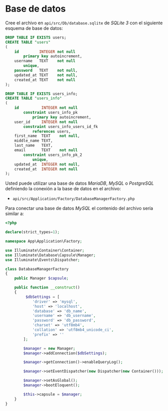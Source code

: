 # Base de datos
Cree el archivo en `api/src/Db/database.sqlite` de _SQLite 3_ con el siguiente esquema de base de datos:
```sql
DROP TABLE IF EXISTS users;
CREATE TABLE "users"
(
    id         INTEGER not null
        primary key autoincrement,
    username   TEXT    not null
        unique,
    password   TEXT    not null,
    updated_at TEXT    not null,
    created_at TEXT    not null
);

DROP TABLE IF EXISTS users_info;
CREATE TABLE "users_info"
(
    id          INTEGER not null
        constraint users_info_pk
            primary key autoincrement,
    user_id     INTEGER not null
        constraint users_info_users_id_fk
            references users,
    first_name  TEXT    not null,
    middle_name TEXT,
    last_name   TEXT,
    email       TEXT    not null
        constraint users_info_pk_2
            unique,
    updated_at  INTEGER not null,
    created_at  INTEGER not null
);
```

Usted puede utilizar una base de datos _MariaDB_, _MySQL_ o _PostgreSQL_ definiendo la conexión a la base de datos en el archivo:
- `api/src/Application/Factory/DatabaseManagerFactory.php`

Para conectar una base de datos _MySQL_ el contenido del archivo sería similar a:
```php
<?php

declare(strict_types=1);

namespace App\Application\Factory;

use Illuminate\Container\Container;
use Illuminate\Database\Capsule\Manager;
use Illuminate\Events\Dispatcher;

class DatabaseManagerFactory
{
    public Manager $capsule;

    public function __construct()
    {
         $dbSettings = [
            'driver' => 'mysql',
            'host' => 'localhost',
            'database' => 'db_name',
            'username' => 'db_username',
            'password' => 'db_password',
            'charset' => 'utf8mb4',
            'collation' => 'utf8mb4_unicode_ci',
            'prefix' => ''
        ];

        $manager = new Manager;
        $manager->addConnection($dbSettings);

        $manager->getConnection()->enableQueryLog();

        $manager->setEventDispatcher(new Dispatcher(new Container()));

        $manager->setAsGlobal();
        $manager->bootEloquent();

        $this->capsule = $manager;
    }
}
```